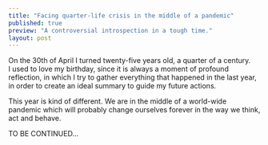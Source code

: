 ```yaml
---
title: "Facing quarter-life crisis in the middle of a pandemic"
published: true
preview: "A controversial introspection in a tough time."
layout: post
---
```


<p>
On the 30th of April I turned twenty-five years old, a quarter of a century.<br>
I used to love my birthday, since it is always a moment of profound reflection, in which I try to gather everything that happened in the last year, in order to create an ideal summary to guide my future actions.
</p>

<p>
This year is kind of different. We are in the middle of a world-wide pandemic which will probably change ourselves forever in the way we think, act and behave.
</p>

TO BE CONTINUED...